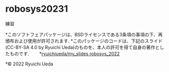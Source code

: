 # robosys20231
練習

*このソフトフェアパッケージは、BSDライセンスである3条項の事項の下、再頒布および使用が許可されます.
*このパッケージのコードは、下記のスライド(CC-BY-SA 4.0 by Ryuichi Ueda)のものを、本人の許可を得て自身の著作としたものです.
　　*[ryuichiueda/my_slides robosys_2022](https://github.com/ryuichiueda/my_slides/tree/master/robosys2022)

*© 2022 Ryuichi Ueda
